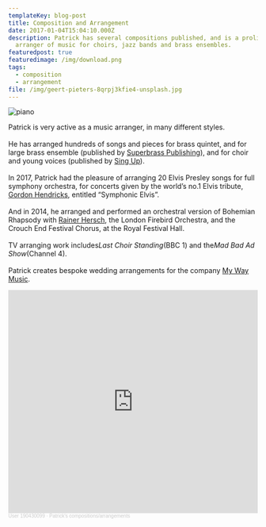 ```yaml
---
templateKey: blog-post
title: Composition and Arrangement
date: 2017-01-04T15:04:10.000Z
description: Patrick has several compositions published, and is a prolific
  arranger of music for choirs, jazz bands and brass ensembles.
featuredpost: true
featuredimage: /img/download.png
tags:
  - composition
  - arrangement
file: /img/geert-pieters-8qrpj3kfie4-unsplash.jpg
---
```

![piano](/img/geert-pieters-8qrpj3kfie4-unsplash.jpg)



Patrick is very active as a music arranger, in many different styles.\
\
He has arranged hundreds of songs and pieces for brass quintet, and for large brass ensemble (published by [Superbrass Publishing](http://www.superbrass.co.uk/about-our-music.html)), and for choir and young voices (published by [Sing Up](https://www.singup.org/)).\
\
In 2017, Patrick had the pleasure of arranging 20 Elvis Presley songs for full symphony orchestra, for concerts given by the world’s no.1 Elvis tribute, [Gordon Hendricks](http://www.gordon-hendricks.com/), entitled “Symphonic Elvis”.\
\
And in 2014, he arranged and performed an orchestral version of Bohemian Rhapsody with [Rainer Hersch](https://www.rainerhersch.com/), the London Firebird Orchestra, and the Crouch End Festival Chorus, at the Royal Festival Hall.\
\
TV arranging work includes*Last Choir Standing*(BBC 1) and the*Mad Bad Ad Show*(Channel 4).\
\
Patrick creates bespoke wedding arrangements for the company [My Way Music](https://www.mywaymusic.co.uk/).



<iframe width="100%" height="450" scrolling="no" frameborder="no" allow="autoplay" src="https://w.soundcloud.com/player/?url=https%3A//api.soundcloud.com/playlists/743272176&color=%23364851&auto_play=false&hide_related=false&show_comments=true&show_user=true&show_reposts=false&show_teaser=true"></iframe><div style="font-size: 10px; color: #cccccc;line-break: anywhere;word-break: normal;overflow: hidden;white-space: nowrap;text-overflow: ellipsis; font-family: Interstate,Lucida Grande,Lucida Sans Unicode,Lucida Sans,Garuda,Verdana,Tahoma,sans-serif;font-weight: 100;"><a href="https://soundcloud.com/user-190430099" title="User 190430099" target="_blank" style="color: #cccccc; text-decoration: none;">User 190430099</a> · <a href="https://soundcloud.com/user-190430099/sets/patricks-compositions" title="Patrick&#x27;s compositions/arrangements" target="_blank" style="color: #cccccc; text-decoration: none;">Patrick&#x27;s compositions/arrangements</a></div>